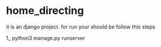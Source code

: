 # home_directing

it is an django project.
for run your should be follow this steps

1_
python3 manage.py runserver
